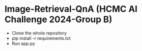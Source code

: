 # Image-Retrieval-QnA (HCMC AI Challenge 2024-Group B)

- Clone the whole repository
- pip install -r requirements.txt
- Run app.py
